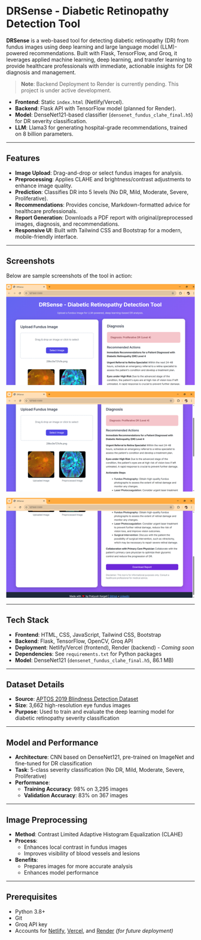 <!-- # DRSense - Diabetic Retinopathy Detection Tool

**DRSense** is a web-based tool for detecting diabetic retinopathy (DR) from fundus images using deep learning and large language model (LLM)-powered recommendations. Built with Flask, TensorFlow, and Groq, it leverages applied machine learning, deep learning, and transfer learning to provide healthcare professionals with immediate, actionable insights for DR diagnosis and management.

- **Frontend**: Hosted on Netlify and Vercel (static `index.html`).
- **Backend**: Hosted on Render (Flask API with TensorFlow model).
- **Model**: DenseNet121-based classifier (`densenet_fundus_clahe_final.h5`) for DR severity classification.
- **LLM**: Llama3 for generating hospital-grade recommendations, trained on 8 billion parameters.

## Features
- **Image Upload**: Drag-and-drop or select fundus images for analysis.
- **Preprocessing**: Applies CLAHE and brightness/contrast adjustments to enhance image quality.
- **Prediction**: Classifies DR into 5 levels (No DR, Mild, Moderate, Severe, Proliferative).
- **Recommendations**: Provides concise, Markdown-formatted advice for healthcare professionals.
- **Report Generation**: Downloads a PDF report with original/preprocessed images, diagnosis, and recommendations.
- **Responsive UI**: Built with Tailwind CSS and Bootstrap for a modern, mobile-friendly interface.

## Tech Stack
- **Frontend**: HTML, CSS, JavaScript, Tailwind CSS, Bootstrap
- **Backend**: Flask, TensorFlow, OpenCV, Groq API
- **Deployment**: Netlify (frontend), Vercel (frontend), Render (backend)
- **Dependencies**: See `requirements.txt` for Python packages
- **Model**: DenseNet121 (`densenet_fundus_clahe_final.h5`, 86.1 MB)

## Dataset Details
- **Source**: [APTOS 2019 Blindness Detection Dataset](https://www.kaggle.com/c/aptos2019-blindness-detection) from Kaggle.
- **Size**: 3,662 high-resolution eye fundus images.
- **Purpose**: Used to train and evaluate the deep learning model for diabetic retinopathy severity classification.

## Model and Performance
- **Architecture**: Convolutional Neural Network (CNN) based on DenseNet121, pre-trained on ImageNet and fine-tuned for DR classification.
- **Task**: 5-class severity classification (No DR, Mild, Moderate, Severe, Proliferative).
- **Performance**: Achieved an training accuracy of **98%** on training dataset (3295 images) and validation accuracy of **83%** on testing dataset (367 images).

## Image Preprocessing
- **Method**: Contrast Limited Adaptive Histogram Equalization (CLAHE).
- **Process**:
  - CLAHE enhances the contrast of local regions in fundus images.
  - Improves visibility of critical features like blood vessels and lesions without over-amplifying noise.
- **Benefits**:
  - Prepares images for more accurate machine learning and deep learning analysis.
  - Enhances model performance by highlighting clinically relevant structures.

## Prerequisites
- Python 3.8+
- Git
- Groq API key
- Accounts for [Netlify](https://netlify.com), [Vercel](https://vercel.com), and [Render](https://render.com) -->

# DRSense - Diabetic Retinopathy Detection Tool

**DRSense** is a web-based tool for detecting diabetic retinopathy (DR) from fundus images using deep learning and large language model (LLM)-powered recommendations. Built with Flask, TensorFlow, and Groq, it leverages applied machine learning, deep learning, and transfer learning to provide healthcare professionals with immediate, actionable insights for DR diagnosis and management.

> **Note**: Backend Deployment to Render is currently pending. This project is under active development.

- **Frontend**: Static `index.html` (Netlify/Vercel).
- **Backend**: Flask API with TensorFlow model (planned for Render).
- **Model**: DenseNet121-based classifier (`densenet_fundus_clahe_final.h5`) for DR severity classification.
- **LLM**: Llama3 for generating hospital-grade recommendations, trained on 8 billion parameters.

---

## Features
- **Image Upload**: Drag-and-drop or select fundus images for analysis.
- **Preprocessing**: Applies CLAHE and brightness/contrast adjustments to enhance image quality.
- **Prediction**: Classifies DR into 5 levels (No DR, Mild, Moderate, Severe, Proliferative).
- **Recommendations**: Provides concise, Markdown-formatted advice for healthcare professionals.
- **Report Generation**: Downloads a PDF report with original/preprocessed images, diagnosis, and recommendations.
- **Responsive UI**: Built with Tailwind CSS and Bootstrap for a modern, mobile-friendly interface.

---

## Screenshots

Below are sample screenshots of the tool in action:

<p align="center">
  <img src="screenshot1.png" alt="Interface1" width="600"/><br>
  <!-- <em>Image upload and preview interface</em> -->
</p>

<p align="center">
  <img src="screenshot2.png" alt="Interface2" width="600"/><br>
  <!-- <em>DR prediction result and classification</em> -->
</p>

<p align="center">
  <img src="screenshot3.png" alt="Report Generation Facility" width="600"/><br>
  <!-- <em>LLM-powered recommendations and downloadable PDF report</em> -->
</p>

---

## Tech Stack
- **Frontend**: HTML, CSS, JavaScript, Tailwind CSS, Bootstrap
- **Backend**: Flask, TensorFlow, OpenCV, Groq API
- **Deployment**: Netlify/Vercel (frontend), Render (backend) - *Coming soon*
- **Dependencies**: See `requirements.txt` for Python packages
- **Model**: DenseNet121 (`densenet_fundus_clahe_final.h5`, 86.1 MB)

---

## Dataset Details
- **Source**: [APTOS 2019 Blindness Detection Dataset](https://www.kaggle.com/c/aptos2019-blindness-detection)
- **Size**: 3,662 high-resolution eye fundus images
- **Purpose**: Used to train and evaluate the deep learning model for diabetic retinopathy severity classification

---

## Model and Performance
- **Architecture**: CNN based on DenseNet121, pre-trained on ImageNet and fine-tuned for DR classification
- **Task**: 5-class severity classification (No DR, Mild, Moderate, Severe, Proliferative)
- **Performance**: 
  - **Training Accuracy**: 98% on 3,295 images  
  - **Validation Accuracy**: 83% on 367 images

---

## Image Preprocessing
- **Method**: Contrast Limited Adaptive Histogram Equalization (CLAHE)
- **Process**:
  - Enhances local contrast in fundus images
  - Improves visibility of blood vessels and lesions
- **Benefits**:
  - Prepares images for more accurate analysis
  - Enhances model performance

---

## Prerequisites
- Python 3.8+
- Git
- Groq API key
- Accounts for [Netlify](https://netlify.com), [Vercel](https://vercel.com), and [Render](https://render.com) *(for future deployment)*
